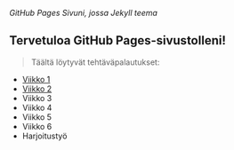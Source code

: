 *GitHub Pages Sivuni, jossa Jekyll teema*

## Tervetuloa GitHub Pages-sivustolleni!

> Täältä löytyvät tehtäväpalautukset:
- [Viikko 1](viikko1.md)
- [Viikko 2](viikko2.md)
- Viikko 3
- Viikko 4
- Viikko 5
- Viikko 6
- Harjoitustyö
